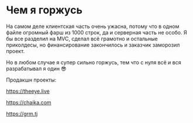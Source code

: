 # Чем я горжусь 

На самом деле клиентская часть очень ужасна, потому что в одном файле огромный фарш из 1000 строк, да и серверная часть не особо. 
Я бы все разделил на MVC, сделал всё грамотно и остальные приколдесы, но финансирование закончилось и заказчик заморозил проект.

Но в любом случае я супер сильно горжусь, тем что с нуля всё и вся разрабатывал я один 😎


Продакшн проекты:

https://theeye.live

https://chaika.com

https://grm.tj
